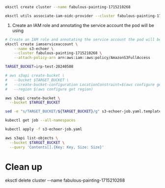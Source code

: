 

```bash
eksctl create cluster --name fabulous-painting-1715210268
```

```bash
eksctl utils associate-iam-oidc-provider --cluster fabulous-painting-1715210268 --approve
```

1. Create an IAM role and annotating the service account the pod will be using

```bash
# Create an IAM role and annotating the service account the pod will be using
eksctl create iamserviceaccount \
    --name s3-echoer \
    --cluster fabulous-painting-1715210268 \
    --attach-policy-arn arn:aws:iam::aws:policy/AmazonS3FullAccess
```

```bash
TARGET_BUCKET=irp-test-20240508

# aws s3api create-bucket \
#   --bucket $TARGET_BUCKET \
#   --create-bucket-configuration LocationConstraint=$(aws configure get region) \
#   --region $(aws configure get region)

aws s3api create-bucket \
  --bucket $TARGET_BUCKET

sed -e "s/TARGET_BUCKET/${TARGET_BUCKET}/g" s3-echoer-job.yaml.template > s3-echoer-job.yaml

kubectl get job --all-namespaces

kubectl apply -f s3-echoer-job.yaml

aws s3api list-objects \
  --bucket $TARGET_BUCKET \
  --query 'Contents[].{Key: Key, Size: Size}'
```

# Clean up

eksctl delete cluster --name fabulous-painting-1715210268